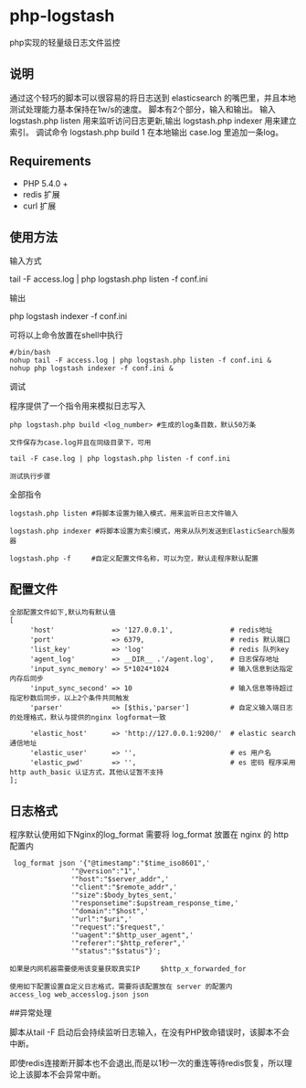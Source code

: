 # php-logstash
php实现的轻量级日志文件监控

说明
------

通过这个轻巧的脚本可以很容易的将日志送到 elasticsearch 的嘴巴里，并且本地测试处理能力基本保持在1w/s的速度。
脚本有2个部分，输入和输出。 输入 logstash.php listen 用来监听访问日志更新,输出 logstash.php indexer 用来建立索引。
调试命令 logstash.php build 1 在本地输出 case.log 里追加一条log。

## Requirements

* PHP 5.4.0 +
* redis 扩展
* curl 扩展

## 使用方法

输入方式

tail -F access.log | php logstash.php listen -f conf.ini


输出

php logstash indexer -f conf.ini

可将以上命令放置在shell中执行


```
#/bin/bash
nohup tail -F access.log | php logstash.php listen -f conf.ini &
nohup php logstash indexer -f conf.ini &
```

调试

程序提供了一个指令用来模拟日志写入

```
php logstash.php build <log_number> #生成的log条目数，默认50万条

文件保存为case.log并且在同级目录下，可用 

tail -F case.log | php logstash.php listen -f conf.ini

测试执行步骤
```

全部指令

```
logstash.php listen #将脚本设置为输入模式，用来监听日志文件输入

logstash.php indexer #将脚本设置为索引模式，用来从队列发送到ElasticSearch服务器

logstash.php -f     #自定义配置文件名称，可以为空，默认走程序默认配置
```



## 配置文件

```
全部配置文件如下,默认均有默认值
[
     'host'              => '127.0.0.1',              # redis地址
     'port'              => 6379,                     # redis 默认端口
     'list_key'          => 'log'                     # redis 队列key
     'agent_log'         => __DIR__ .'/agent.log',    # 日志保存地址
     'input_sync_memory' => 5*1024*1024               # 输入信息到达指定内存后同步
     'input_sync_second' => 10                        # 输入信息等待超过指定秒数后同步，以上2个条件共同触发
     'parser'            => [$this,'parser']          # 自定义输入端日志的处理格式，默认与提供的nginx logformat一致

     'elastic_host'      => 'http://127.0.0.1:9200/'  # elastic search通信地址
     'elastic_user'      => '',                       # es 用户名             
     'elastic_pwd'       => '',                       # es 密码 程序采用 http auth_basic 认证方式，其他认证暂不支持
];
```


## 日志格式

程序默认使用如下Nginx的log_format
需要将 log_format 放置在 nginx 的 http 配置内

```
 log_format json '{"@timestamp":"$time_iso8601",'
               '"@version":"1",'
               '"host":"$server_addr",'
               '"client":"$remote_addr",'
               '"size":$body_bytes_sent,'
               '"responsetime":$upstream_response_time,'
               '"domain":"$host",'
               '"url":"$uri",'
               '"request":"$request",'
               '"uagent":"$http_user_agent",'
               '"referer":"$http_referer",'
               '"status":"$status"}';

如果是内网机器需要使用该变量获取真实IP     $http_x_forwarded_for

使用如下配置设置自定义日志格式，需要将该配置放在 server 的配置内
access_log web_accesslog.json json
```

##异常处理

脚本从tail -F 启动后会持续监听日志输入，在没有PHP致命错误时，该脚本不会中断。

即使redis连接断开脚本也不会退出,而是以1秒一次的重连等待redis恢复，所以理论上该脚本不会异常中断。
